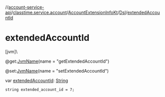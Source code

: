 //[account-service-api](../../../../index.md)/[classtime.service.account](../../index.md)/[AccountExtensionInfoKt](../index.md)/[Dsl](index.md)/[extendedAccountId](extended-account-id.md)

# extendedAccountId

[jvm]\

@get:[JvmName](https://kotlinlang.org/api/latest/jvm/stdlib/kotlin.jvm/-jvm-name/index.html)(name = &quot;getExtendedAccountId&quot;)

@set:[JvmName](https://kotlinlang.org/api/latest/jvm/stdlib/kotlin.jvm/-jvm-name/index.html)(name = &quot;setExtendedAccountId&quot;)

var [extendedAccountId](extended-account-id.md): [String](https://kotlinlang.org/api/latest/jvm/stdlib/kotlin/-string/index.html)

<code>string extended_account_id = 7;</code>
